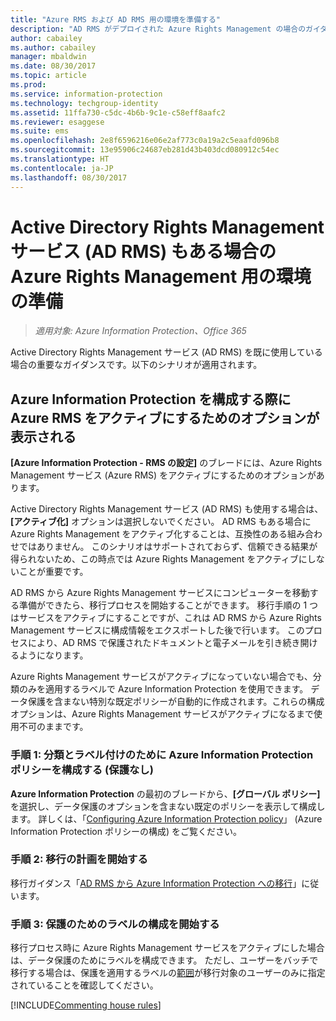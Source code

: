 ```yaml
---
title: "Azure RMS および AD RMS 用の環境を準備する"
description: "AD RMS がデプロイされた Azure Rights Management の場合のガイダンス。"
author: cabailey
ms.author: cabailey
manager: mbaldwin
ms.date: 08/30/2017
ms.topic: article
ms.prod: 
ms.service: information-protection
ms.technology: techgroup-identity
ms.assetid: 11ffa730-c5dc-4b6b-9c1e-c58eff8aafc2
ms.reviewer: esaggese
ms.suite: ems
ms.openlocfilehash: 2e8f6596216e06e2af773c0a19a2c5eaafd096b8
ms.sourcegitcommit: 13e95906c24687eb281d43b403dcd080912c54ec
ms.translationtype: HT
ms.contentlocale: ja-JP
ms.lasthandoff: 08/30/2017
---
```

# <a name="preparing-the-environment-for-azure-rights-management-when-you-also-have-active-directory-rights-management-services-ad-rms"></a>Active Directory Rights Management サービス (AD RMS) もある場合の Azure Rights Management 用の環境の準備

>*適用対象: Azure Information Protection、Office 365*

Active Directory Rights Management サービス (AD RMS) を既に使用している場合の重要なガイダンスです。以下のシナリオが適用されます。

## <a name="you-see-an-option-to-activate-azure-rms-when-you-configure-azure-information-protection"></a>Azure Information Protection を構成する際に Azure RMS をアクティブにするためのオプションが表示される

**[Azure Information Protection - RMS の設定]** のブレードには、Azure Rights Management サービス (Azure RMS) をアクティブにするためのオプションがあります。 

Active Directory Rights Management サービス (AD RMS) も使用する場合は、**[アクティブ化]** オプションは選択しないでください。 AD RMS もある場合に Azure Rights Management をアクティブ化することは、互換性のある組み合わせではありません。 このシナリオはサポートされておらず、信頼できる結果が得られないため、この時点では Azure Rights Management をアクティブにしないことが重要です。 

AD RMS から Azure Rights Management サービスにコンピューターを移動する準備ができたら、移行プロセスを開始することができます。 移行手順の 1 つはサービスをアクティブにすることですが、これは AD RMS から Azure Rights Management サービスに構成情報をエクスポートした後で行います。 このプロセスにより、AD RMS で保護されたドキュメントと電子メールを引き続き開けるようになります。

Azure Rights Management サービスがアクティブになっていない場合でも、分類のみを適用するラベルで Azure Information Protection を使用できます。 データ保護を含まない特別な既定ポリシーが自動的に作成されます。これらの構成オプションは、Azure Rights Management サービスがアクティブになるまで使用不可のままです。

### <a name="step-1-configure-your-azure-information-protection-policy-for-classification-and-labeling---without-protection"></a>手順 1: 分類とラベル付けのために Azure Information Protection ポリシーを構成する (保護なし)

**Azure Information Protection** の最初のブレードから、**[グローバル ポリシー]** を選択し、データ保護のオプションを含まない既定のポリシーを表示して構成します。 詳しくは、「[Configuring Azure Information Protection policy](configure-policy.md)」 (Azure Information Protection ポリシーの構成) をご覧ください。

### <a name="step-2-start-planning-for-migration"></a>手順 2: 移行の計画を開始する

移行ガイダンス「[AD RMS から Azure Information Protection への移行](../plan-design/migrate-from-ad-rms-to-azure-rms.md)」に従います。

### <a name="step-3-start-to-configure-labels-for-protection"></a>手順 3: 保護のためのラベルの構成を開始する

移行プロセス時に Azure Rights Management サービスをアクティブにした場合は、データ保護のためにラベルを構成できます。 ただし、ユーザーをバッチで移行する場合は、保護を適用するラベルの[範囲](configure-policy-scope.md)が移行対象のユーザーのみに指定されていることを確認してください。


[!INCLUDE[Commenting house rules](../includes/houserules.md)]


